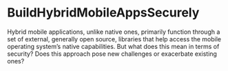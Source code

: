 # BuildHybridMobileAppsSecurely
Hybrid mobile applications, unlike native ones, primarily function through a set of external, generally open source, libraries that help access the mobile operating system’s native capabilities. But what does this mean in terms of security? Does this approach pose new challenges or exacerbate existing ones?

